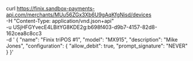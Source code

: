 curl https://finix.sandbox-payments-api.com/merchants/MUu56ZGx3Xb6U9gAqKfgNisd/devices \
        -H "Content-Type: application/vnd.json+api" \
        -u  USjHFGYvecE4LBitYG8KDE2g:b698f403-d9b7-4157-82d8-162cea8c8cc3 \
        -d '
      {
        "name": "Finix  triPOS #1",
        "model": "MX915",
        "description": "Mike Jones",
        "configuration": {
          "allow_debit": true,
          "prompt_signature": "NEVER"
        }
      }'

